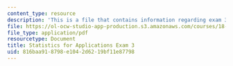 ```yaml
---
content_type: resource
description: 'This is a file that contains information regarding exam 3. '
file: https://ol-ocw-studio-app-production.s3.amazonaws.com/courses/18-443-statistics-for-applications-spring-2015/816baa918798e1042d6219bf11e87798_MIT18_443S15_Exam3.pdf
file_type: application/pdf
resourcetype: Document
title: Statistics for Applications Exam 3
uid: 816baa91-8798-e104-2d62-19bf11e87798
---
```

